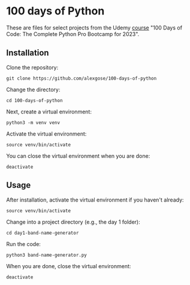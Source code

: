 # 100 days of Python

These are files for select projects from the Udemy [course](https://www.udemy.com/course/100-days-of-code/) "100 Days of Code: The Complete Python Pro Bootcamp for 2023".

## Installation

Clone the repository:

```
git clone https://github.com/alexgose/100-days-of-python
```

Change the directory:

```
cd 100-days-of-python
```

Next, create a virtual environment:

```
python3 -m venv venv
```

Activate the virtual environment:

```
source venv/bin/activate
```

You can close the virtual environment when you are done:

```
deactivate
```

## Usage

After installation, activate the virtual environment if you haven't already:

```
source venv/bin/activate
```

Change into a project directory (e.g., the day 1 folder):

```
cd day1-band-name-generator
```

Run the code:

```
python3 band-name-generator.py
```

When you are done, close the virtual environment:

```
deactivate
```
